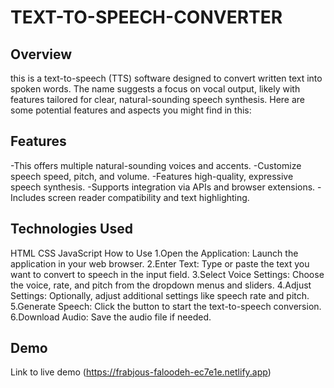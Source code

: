 # TEXT-TO-SPEECH-CONVERTER
 ## Overview
  this is a text-to-speech (TTS) software designed to convert written text into spoken words. The name suggests a focus on vocal output, likely with features tailored for clear, natural-sounding speech synthesis. Here are some potential features and aspects you might find in this:

## Features
-This offers multiple natural-sounding voices and accents. -Customize speech speed, pitch, and volume. -Features high-quality, expressive speech synthesis. -Supports integration via APIs and browser extensions. -Includes screen reader compatibility and text highlighting.

## Technologies Used
HTML
CSS
JavaScript
How to Use
1.Open the Application: Launch the application in your web browser. 2.Enter Text: Type or paste the text you want to convert to speech in the input field. 3.Select Voice Settings: Choose the voice, rate, and pitch from the dropdown menus and sliders. 4.Adjust Settings: Optionally, adjust additional settings like speech rate and pitch. 5.Generate Speech: Click the button to start the text-to-speech conversion. 6.Download Audio: Save the audio file if needed.

## Demo
Link to live demo (https://frabjous-faloodeh-ec7e1e.netlify.app)
